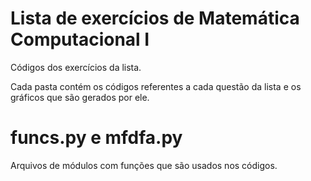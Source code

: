 # Lista de exercícios de Matemática Computacional I
Códigos dos exercícios da lista.

Cada pasta contém os códigos referentes a cada questão da lista e os gráficos que são gerados por ele.

# funcs.py e mfdfa.py
Arquivos de módulos com funções que são usados nos códigos.
